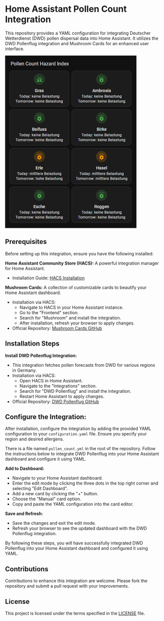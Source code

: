 # Home Assistant Pollen Count Integration

This repository provides a YAML configuration for integrating Deutscher Wetterdienst (DWD) pollen dispersal data into Home Assistant. It utilizes the DWD Pollenflug integration and Mushroom Cards for an enhanced user interface.

![Pollen Count Dashboard](images/pollen_count.png)

## Prerequisites

Before setting up this integration, ensure you have the following installed:

**Home Assistant Community Store (HACS):** A powerful integration manager for Home Assistant.
- Installation Guide: [HACS Installation](https://hacs.xyz/docs/installation/manual)

**Mushroom Cards:** A collection of customizable cards to beautify your Home Assistant dashboard.
- Installation via HACS:
  * Navigate to HACS in your Home Assistant instance.
  * Go to the "Frontend" section.
  * Search for "Mushroom" and install the integration.
  * After installation, refresh your browser to apply changes.
- Official Repository: [Mushroom Cards GitHub](https://github.com/piitaya/lovelace-mushroom)

## Installation Steps

**Install DWD Pollenflug Integration:**
- This integration fetches pollen forecasts from DWD for various regions in Germany.
- Installation via HACS:
  * Open HACS in Home Assistant.
  * Navigate to the "Integrations" section.
  * Search for "DWD Pollenflug" and install the integration.
  * Restart Home Assistant to apply changes.
- Official Repository: [DWD Pollenflug GitHub](https://github.com/mampfes/hacs_dwd_pollenflug)

## Configure the Integration:

After installation, configure the integration by adding the provided YAML configuration to your `configuration.yaml` file. Ensure you specify your region and desired allergens.

There is a file named `pollen_count.yml` in the root of the repository. Follow the instructions below to integrate DWD Pollenflug into your Home Assistant dashboard and configure it using YAML.

**Add to Dashboard:**
  - Navigate to your Home Assistant dashboard.
  - Enter the edit mode by clicking the three dots in the top right corner and selecting "Edit Dashboard".
  - Add a new card by clicking the "+" button.
  - Choose the "Manual" card option.
  - Copy and paste the YAML configuration into the card editor.

**Save and Refresh:**
  - Save the changes and exit the edit mode.
  - Refresh your browser to see the updated dashboard with the DWD Pollenflug integration.

By following these steps, you will have successfully integrated DWD Pollenflug into your Home Assistant dashboard and configured it using YAML.

## Contributions

Contributions to enhance this integration are welcome. Please fork the repository and submit a pull request with your improvements.

## License

This project is licensed under the terms specified in the [LICENSE](LICENSE) file.